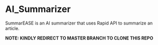 # AI_Summarizer
SummarEASE is an AI summarizer that uses Rapid API to summarize an article.

**NOTE: KINDLY REDIRECT TO MASTER BRANCH TO CLONE THIS REPO**
